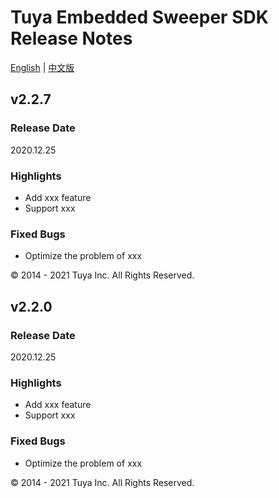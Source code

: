# Tuya Embedded Sweeper SDK Release Notes

[English](CHANGELOG.md) | [中文版](CHANGELOG_cn.md)

## v2.2.7

### Release Date

2020.12.25

### Highlights

- Add xxx feature
- Support xxx

### Fixed Bugs

- Optimize the problem of xxx

<div>
        &copy; 2014 - 2021 Tuya Inc. All Rights Reserved.
</div>

## v2.2.0

### Release Date

2020.12.25

### Highlights

- Add xxx feature
- Support xxx

### Fixed Bugs

- Optimize the problem of xxx

<div>
        &copy; 2014 - 2021 Tuya Inc. All Rights Reserved.
</div>